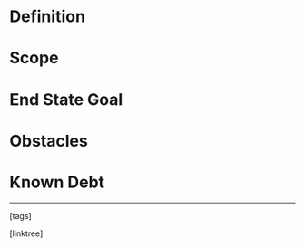 # Definition

# Scope

# End State Goal

# Obstacles

# Known Debt












___
[tags] 


[linktree]